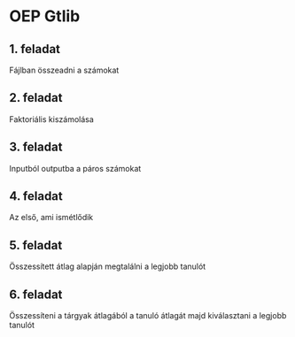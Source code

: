 # OEP Gtlib

## 1. feladat
Fájlban összeadni a számokat

## 2. feladat
Faktoriális kiszámolása

## 3. feladat
Inputból outputba a páros számokat

## 4. feladat
Az első, ami ismétlődik

## 5. feladat
Összessített átlag alapján megtalálni a legjobb tanulót

## 6. feladat
Összessíteni a tárgyak átlagából a tanuló átlagát majd kiválasztani a legjobb tanulót
